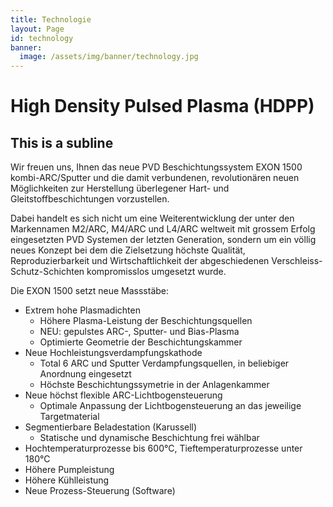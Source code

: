 ```yaml
---
title: Technologie
layout: Page
id: technology
banner:
  image: /assets/img/banner/technology.jpg
---
```

# High Density Pulsed Plasma (HDPP)
## This is a subline

Wir freuen uns, Ihnen das neue PVD Beschichtungssystem EXON 1500 kombi-ARC/Sputter und die damit verbundenen, revolutionären neuen Möglichkeiten zur Herstellung überlegener Hart- und Gleitstoffbeschichtungen vorzustellen.

Dabei handelt es sich nicht um eine Weiterentwicklung der unter den Markennamen M2/ARC, M4/ARC und L4/ARC weltweit mit grossem Erfolg eingesetzten PVD Systemen der letzten Generation, sondern um ein völlig neues Konzept bei dem die Zielsetzung höchste Qualität, Reproduzierbarkeit und Wirtschaftlichkeit der abgeschiedenen Verschleiss-Schutz-Schichten kompromisslos umgesetzt wurde.

Die EXON 1500 setzt neue Massstäbe:

* Extrem hohe Plasmadichten
  * Höhere Plasma-Leistung der Beschichtungsquellen
  * NEU: gepulstes ARC-, Sputter- und Bias-Plasma
  * Optimierte Geometrie der Beschichtungskammer
* Neue Hochleistungsverdampfungskathode
  * Total 6 ARC und Sputter Verdampfungsquellen, in beliebiger Anordnung eingesetzt
  * Höchste Beschichtungssymetrie in der Anlagenkammer
* Neue höchst flexible ARC-Lichtbogensteuerung
  * Optimale Anpassung der Lichtbogensteuerung an das jeweilige Targetmaterial
* Segmentierbare Beladestation (Karussell)
  * Statische und dynamische Beschichtung frei wählbar
* Hochtemperaturprozesse bis 600°C, Tieftemperaturprozesse unter 180°C
* Höhere Pumpleistung
* Höhere Kühlleistung
* Neue Prozess-Steuerung (Software)
